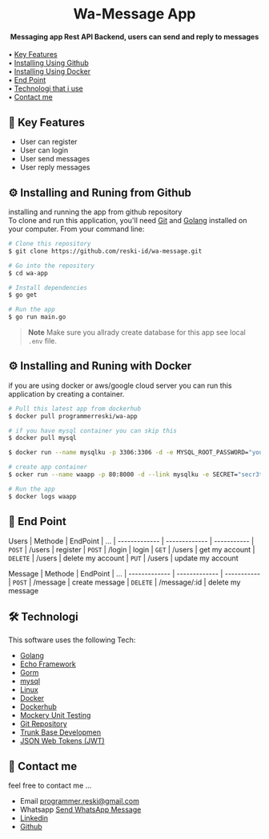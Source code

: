 
<h1 align="center">
  Wa-Message App
  <br>
</h1>

<h4 align="center">Messaging app Rest API Backend, users can send and reply to messages </h4>

<p align="left">
  • <a href="#key-features">Key Features</a> <br>
  • <a href="#Installing -and-runing-from-github">Installing Using Github</a> <br>
 • <a href="#installing-and-runing-with-docker">Installing Using Docker</a><br>
  • <a href="#end-point">End Point</a><br>
  • <a href="#technologi">Technologi that i use</a><br>
  • <a href="#contact-me">Contact me</a><br>
</p>


## 📱 Key Features

* User can register
* User can login
* User send messages 
* User reply messages

## ⚙️ Installing and Runing from Github

installing and running the app from github repository <br>
To clone and run this application, you'll need [Git](https://git-scm.com) and [Golang](https://go.dev/dl/) installed on your computer. From your command line:

```bash
# Clone this repository
$ git clone https://github.com/reski-id/wa-message.git

# Go into the repository
$ cd wa-app

# Install dependencies
$ go get

# Run the app
$ go run main.go
```

> **Note**
> Make sure you allrady create database for this app see local `.env` file.


## ⚙️ Installing and Runing with Docker
if you are using docker or aws/google cloud server you can run this application by creating a container. <br>

```bash
# Pull this latest app from dockerhub 
$ docker pull programmerreski/wa-app

# if you have mysql container you can skip this
$ docker pull mysql

$ docker run --name mysqlku -p 3306:3306 -d -e MYSQL_ROOT_PASSWORD="yourmysqlpassword" mysql 

# create app container
$ ocker run --name waapp -p 80:8000 -d --link mysqlku -e SECRET="secr3t" -e SERVERPORT=8000 -e Name="message_app" -e Address=mysqlku -e Port=3306 -e Username="root" -e Password="yourmysqlpassword" programmerreski/wa-app

# Run the app
$ docker logs waapp
```

## 📜 End Point  

Users
| Methode       | EndPoint       | ...
| ------------- | -------------  | -----------
| `POST`        | /users         | register
| `POST`        | /login         | login
| `GET`         | /users         | get my account
| `DELETE`      | /users         | delete my account
| `PUT`         | /users         | update my account

Message
| Methode       | EndPoint       | ...
| ------------- | -------------  | -----------
| `POST`        | /message       | create message
| `DELETE`      | /message/:id  | delete my message



## 🛠️ Technologi

This software uses the following Tech:

- [Golang](https://go.dev/dl/)
- [Echo Framework](https://echo.labstack.com/)
- [Gorm](https://gorm.io/index.html)
- [mysql](https://www.mysql.com/)
- [Linux](https://www.linux.com/)
- [Docker](https://www.docker.com/)
- [Dockerhub](https://hub.docker.com/u/programmerreski)
- [Mockery Unit Testing](https://github.com/vektra/mockery)
- [Git Repository](https://github.com/reski-id)
- [Trunk Base Developmen](https://trunkbaseddevelopment.com/)
- [JSON Web Tokens (JWT)](https://jwt.io/)

## 📱 Contact me
feel free to contact me ... 
- Email programmer.reski@gmail.com 
- Whatsapp <a href="https://wa.me/+6281261478432?text=Hello">Send WhatsApp Message</a>
- [Linkedin](www.linkedin.com/in/reski-id)
- [Github](https://github.com/reski-id)
